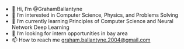 - 👋 Hi, I’m @GrahamBallantyne
- 👀 I’m interested in Computer Science, Physics, and Problems Solving
- 🌱 I’m currently learning Principles of Computer Science and Neural Network Deep Learning
- 💞️ I’m looking for intern opportunities in bay area
- 📫 How to reach me graham.ballantyne.2004@gmail.com

<!---
GrahamBallantyne/GrahamBallantyne is a ✨ special ✨ repository because its `README.md` (this file) appears on your GitHub profile.
You can click the Preview link to take a look at your changes.
--->
